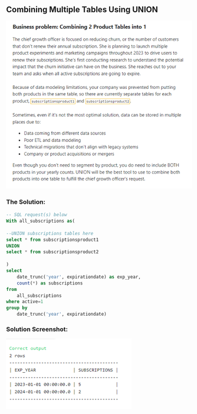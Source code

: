 ## Combining Multiple Tables Using UNION

![B1](images/6.png)

### The Solution: 

``` SQL
-- SQL request(s)​​​​​​‌​‌​​‌‌​​​‌‌‌‌​​​​​​‌​‌‌‌ below
With all_subscriptions as(

--UNION subscriptions tables here
select * from subscriptionsproduct1
UNION
select * from subscriptionsproduct2

)
select
	date_trunc('year', expirationdate) as exp_year, 
	count(*) as subscriptions
from 
	all_subscriptions
where active=1
group by 
	date_trunc('year', expirationdate)
```

### Solution Screenshot:

![B1](images/S_6.png)
